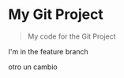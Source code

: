 # My Git Project

> My code for the Git Project



I'm in the feature branch








otro
un cambio
